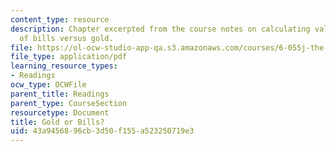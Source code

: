 ```yaml
---
content_type: resource
description: Chapter excerpted from the course notes on calculating value per mass
  of bills versus gold.
file: https://ol-ocw-studio-app-qa.s3.amazonaws.com/courses/6-055j-the-art-of-approximation-in-science-and-engineering-spring-2008/43a9456896cb3d50f155a523250719e3_feb11.pdf
file_type: application/pdf
learning_resource_types:
- Readings
ocw_type: OCWFile
parent_title: Readings
parent_type: CourseSection
resourcetype: Document
title: Gold or Bills?
uid: 43a94568-96cb-3d50-f155-a523250719e3
---
```

